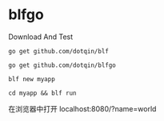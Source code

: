 # blfgo
Download And Test

    go get github.com/dotqin/blf

    go get github.com/dotqin/blfgo

    blf new myapp

    cd myapp && blf run

在浏览器中打开 localhost:8080/?name=world
